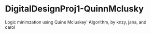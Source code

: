 # DigitalDesignProj1-QuinnMclusky
 Logic minimzation using Quine Mcluskey' Algorithm, by knzy, jana, and carol
